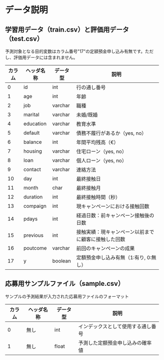 # データ説明

## 学習用データ（train.csv）と評価用データ（test.csv）

予測対象となる目的変数はカラム番号"17"の定額預金申し込み有無です。ただし、評価用データには含まれません。

| カラム | ヘッダ名称 | データ型 | 説明                                                 |
| ------ | ---------- | -------- | ---------------------------------------------------- |
| 0      | id         | int      | 行の通し番号                                         |
| 1      | age        | int      | 年齢                                                 |
| 2      | job        | varchar  | 職種                                                 |
| 3      | marital    | varchar  | 未婚/既婚                                            |
| 4      | education  | varchar  | 教育水準                                             |
| 5      | default    | varchar  | 債務不履行があるか（yes, no）                        |
| 6      | balance    | int      | 年間平均残高（€）                                    |
| 7      | housing    | varchar  | 住宅ローン（yes, no）                                |
| 8      | loan       | varchar  | 個人ローン（yes, no）                                |
| 9      | contact    | varchar  | 連絡方法                                             |
| 10     | day        | int      | 最終接触日                                           |
| 11     | month      | char     | 最終接触月                                           |
| 12     | duration   | int      | 最終接触時間（秒）                                   |
| 13     | compaign   | int      | 現キャンペーンにおける接触回数                       |
| 14     | pdays      | int      | 経過日数：前キャンペーン接触後の日数                 |
| 15     | previous   | int      | 接触実績：現キャンペーン以前までに顧客に接触した回数 |
| 16     | poutcome   | varchar  | 前回のキャンペーンの成果                             |
| 17     | y          | boolean  | 定額預金申し込み有無（1:有り, 0:無し）               |

## 応募用サンプルファイル（sample.csv）

サンプルの予測結果が入力された応募用ファイルのフォーマット

| カラム | ヘッダ名称 | データ型 | 説明                               |
| ------ | ---------- | -------- | ---------------------------------- |
| 0      | 無し       | int      | インデックスとして使用する通し番号 |
| 1      | 無し       | float    | 予測した定額預金申し込みの確率値   |